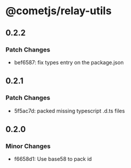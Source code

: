 # @cometjs/relay-utils

## 0.2.2

### Patch Changes

- bef6587: fix types entry on the package.json

## 0.2.1

### Patch Changes

- 5f5ac7d: packed missing typescript .d.ts files

## 0.2.0

### Minor Changes

- f6658d1: Use base58 to pack id
